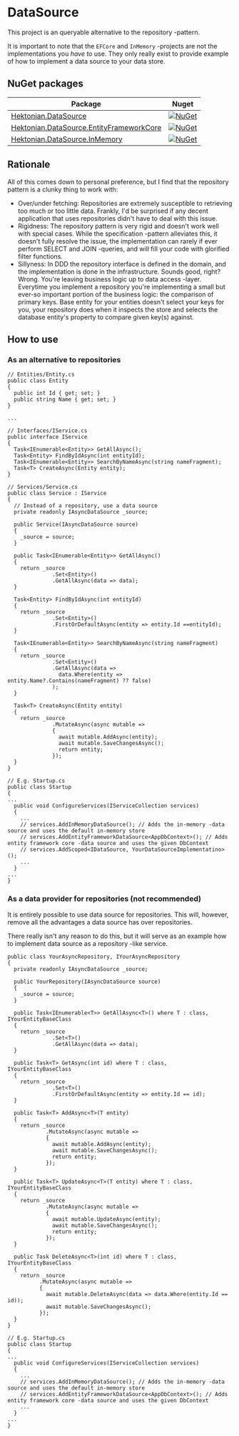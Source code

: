 # DataSource

This project is an queryable alternative to the repository -pattern.

It is important to note that the `EFCore` and `InMemory` -projects are not the implementations you *have to* use. They only really exist to provide example of how to implement a data source to your data store.

## NuGet packages

| Package | Nuget |
| --- | --- |
| [Hektonian.DataSource](https://www.nuget.org/packages/Hektonian.DataSource/) | [![NuGet](https://img.shields.io/nuget/v/Hektonian.DataSource.svg)](https://www.nuget.org/packages/Hektonian.DataSource/) |
| [Hektonian.DataSource.EntityFrameworkCore](https://www.nuget.org/packages/Hektonian.DataSource.EntityFrameworkCore) | [![NuGet](https://img.shields.io/nuget/v/Hektonian.DataSource.EntityFrameworkCore.svg)](https://www.nuget.org/packages/Hektonian.DataSource.EntityFrameworkCore) |
| [Hektonian.DataSource.InMemory](https://www.nuget.org/packages/Hektonian.DataSource.InMemory) | [![NuGet](https://img.shields.io/nuget/v/Hektonian.DataSource.svg)](https://www.nuget.org/packages/Hektonian.DataSource.InMemory) |

## Rationale

All of this comes down to personal preference, but I find that the repository pattern is a clunky thing to work with:

* Over/under fetching: Repositories are extremely susceptible to retrieving too much or too little data. Frankly, I'd be surprised if any decent application that uses repositories didn't have to deal with this issue.
* Rigidness: The repository pattern is very rigid and doesn't work well with special cases. While the specification -pattern alleviates this, it doesn't fully resolve the issue, the implementation can rarely if ever perform SELECT and JOIN -queries, and will fill your code with glorified filter functions.
* Sillyness: In DDD the repository interface is defined in the domain, and the implementation is done in the infrastructure. Sounds good, right? Wrong. You're leaving business logic up to data access -layer. Everytime you implement a repository you're implementing a small but ever-so important portion of the business logic: the comparison of primary keys. Base entity for your entities doesn't select your keys for you, your repository does when it inspects the store and selects the database entity's property to compare given key(s) against.

## How to use

### As an alternative to repositories

```
// Entities/Entity.cs
public class Entity
{
  public int Id { get; set; }
  public string Name { get; set; }
}

...

// Interfaces/IService.cs
public interface IService
{
  Task<IEnumerable<Entity>> GetAllAsync();
  Task<Entity> FindByIdAsync(int entityId);
  Task<IEnumerable<Entity>> SearchByNameAsync(string nameFragment);
  Task<T> CreateAsync(Entity entity);
}

// Services/Service.cs
public class Service : IService
{
  // Instead of a repository, use a data source
  private readonly IAsyncDataSource _source;
  
  public Service(IAsyncDataSource source)
  {
    _source = source;
  }
  
  public Task<IEnumerable<Entity>> GetAllAsync()
  {
    return _source
              .Set<Entity>()
              .GetAllAsync(data => data);
  }
  
  Task<Entity> FindByIdAsync(int entityId)
  {
    return _source
              .Set<Entity>()
              .FirstOrDefaultAsync(entity => entity.Id ==entityId);
  }
  
  Task<IEnumerable<Entity>> SearchByNameAsync(string nameFragment)
  {
    return _source
              .Set<Entity>()
              .GetAllAsync(data =>
                data.Where(entity => entity.Name?.Contains(nameFragment) ?? false)
              );
  }
  
  Task<T> CreateAsync(Entity entity)
  {
    return _source
              .MutateAsync(async mutable =>
              {
                await mutable.AddAsync(entity);
                await mutable.SaveChangesAsync();
                return entity;
              });
  }
}

// E.g. Startup.cs
public class Startup
{
...
  public void ConfigureServices(IServiceCollection services)
  {
    ...
    // services.AddInMemoryDataSource(); // Adds the in-memory -data source and uses the default in-memory store
    // services.AddEntityFrameworkDataSource<AppDbContext>(); // Adds entity framework core -data source and uses the given DbContext
    // services.AddScoped<IDataSource, YourDataSourceImplementatino>();
    ...
  }
...
}

```

### As a data provider for repositories (not recommended)

It is entirely possible to use data source for repositories. This will, however, remove all the advantages a data source has over repositories.

There really isn't any reason to do this, but it will serve as an example how to implement data source as a repository -like service.

```
public class YourAsyncRepository, IYourAsyncRepository
{
  private readonly IAsyncDataSource _source;
  
  public YourRepository(IAsyncDataSource source)
  {
    _source = source;
  }
  
  public Task<IEnumerable<T>> GetAllAsync<T>() where T : class, IYourEntityBaseClass
  {
    return _source
              .Set<T>()
              .GetAllAsync(data => data);
  }
  
  public Task<T> GetAsync(int id) where T : class, IYourEntityBaseClass
  {
    return _source
              .Set<T>()
              .FirstOrDefaultAsync(entity => entity.Id == id);
  }
  
  public Task<T> AddAsync<T>(T entity)
  {
    return _source
            .MutateAsync(async mutable => 
            {
              await mutable.AddAsync(entity);
              await mutable.SaveChangesAsync();
              return entity;
            });
  }
  
  public Task<T> UpdateAsync<T>(T entity) where T : class, IYourEntityBaseClass
  {
    return _source
            .MutateAsync(async mutable =>
            {
              await mutable.UpdateAsync(entity);
              await mutable.SaveChangesAsync();
              return entity;
            });
  }
  
  public Task DeleteAsync<T>(int id) where T : class, IYourEntityBaseClass
  {
    return _source
          .MutateAsync(async mutable =>
          {
            await mutable.DeleteAsync(data => data.Where(entity.Id == id));
            await mutable.SaveChangesAsync();
          });
  }
}

// E.g. Startup.cs
public class Startup
{
...
  public void ConfigureServices(IServiceCollection services)
  {
    ...
    // services.AddInMemoryDataSource(); // Adds the in-memory -data source and uses the default in-memory store
    // services.AddEntityFrameworkDataSource<AppDbContext>(); // Adds entity framework core -data source and uses the given DbContext
    ...
  }
...
}
```
